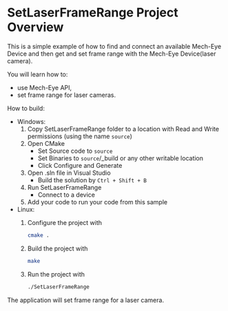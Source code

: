 # SetLaserFrameRange Project Overview

This is a simple example of how to find and connect an available Mech-Eye Device
and then get and set frame range with the Mech-Eye Device(laser camera).

You will learn how to:

* use Mech-Eye API,
* set frame range for laser cameras.

How to build:

* Windows:
  1. Copy SetLaserFrameRange folder to a location with Read and
   Write permissions (using the name `source`)
  2. Open CMake
        * Set Source code to `source`
        * Set Binaries to `source`/_build or any other writable location
        * Click Configure and Generate
  3. Open .sln file in Visual Studio
        * Build the solution by `Ctrl + Shift + B`
  4. Run SetLaserFrameRange
        * Connect to a device
  5. Add your code to run your code from this sample
* Linux:
  1. Configure the project with

      ```bash
      cmake .
      ```

  2. Build the project with

      ```bash
      make
      ```

  3. Run the project with

      ```bash
      ./SetLaserFrameRange
      ```

The application will set frame range for a laser camera.
